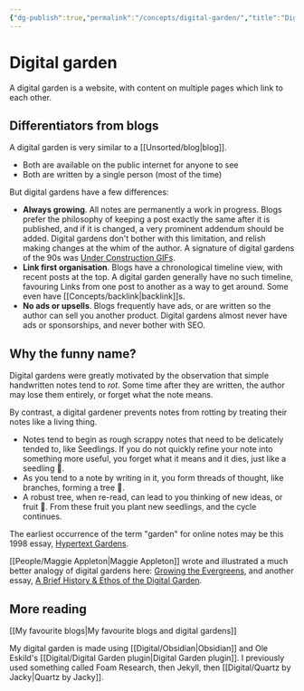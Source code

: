 ```yaml
---
{"dg-publish":true,"permalink":"/concepts/digital-garden/","title":"Digital garden","tags":["🌱"],"updated":"2023-11-21T05:49:10.154-08:00"}
---
```



# Digital garden

A digital garden is a website, with content on multiple pages which link to each other.

## Differentiators from blogs

A digital garden is very similar to a [[Unsorted/blog\|blog]].

- Both are available on the public internet for anyone to see
- Both are written by a single person (most of the time)

But digital gardens have a few differences:

- **Always growing**. All notes are permanently a work in progress. Blogs prefer the philosophy of keeping a post exactly the same after it is published, and if it is changed, a very prominent addendum should be added. Digital gardens don't bother with this limitation, and relish making changes at the whim of the author. A signature of digital gardens of the 90s was [Under Construction GIFs](http://textfiles.com/underconstruction/).
- **Link first organisation**. Blogs have a chronological timeline view, with recent posts at the top. A digital garden generally have no such timeline, favouring Links from one post to another as a way to get around. Some even have [[Concepts/backlink\|backlink]]s.
- **No ads or upsells**. Blogs frequently have ads, or are written so the author can sell you another product. Digital gardens almost never have ads or sponsorships, and never bother with SEO. 

## Why the funny name?

Digital gardens were greatly motivated by the observation that simple handwritten notes tend to *rot*. Some time after they are written, the author may lose them entirely, or forget what the note means.

By contrast, a digital gardener prevents notes from rotting by treating their notes like a living thing. 
- Notes tend to begin as rough scrappy notes that need to be delicately tended to, like Seedlings. If you do not quickly refine your note into something more useful, you forget what it means and it dies, just like a seedling 🌱.
- As you tend to a note by writing in it, you form threads of thought, like branches, forming a tree 🌳.
- A robust tree, when re-read, can lead to you thinking of new ideas, or fruit 🍎. From these fruit you plant new seedlings, and the cycle continues.

The earliest occurrence of the term "garden" for online notes may be this 1998 essay, [Hypertext Gardens](http://www.eastgate.com/garden/Enter.html).

[[People/Maggie Appleton\|Maggie Appleton]] wrote and illustrated a much better analogy of digital gardens here: [Growing the Evergreens](https://maggieappleton.com/evergreens), and another essay, [A Brief History & Ethos of the Digital Garden](https://maggieappleton.com/garden-history).

## More reading

[[My favourite blogs\|My favourite blogs and digital gardens]]

My digital garden is made using [[Digital/Obsidian\|Obsidian]] and Ole Eskild's [[Digital/Digital Garden plugin\|Digital Garden plugin]]. I previously used something called Foam Research, then Jekyll, then [[Digital/Quartz by Jacky\|Quartz by Jacky]]. 